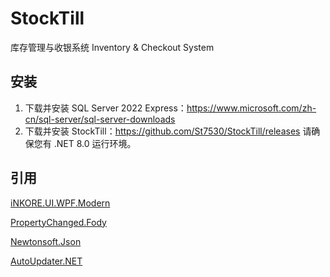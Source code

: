 # StockTill

库存管理与收银系统 Inventory & Checkout System

## 安装

1. 下载并安装 SQL Server 2022 Express：https://www.microsoft.com/zh-cn/sql-server/sql-server-downloads
2. 下载并安装 StockTill：https://github.com/St7530/StockTill/releases
   请确保您有 .NET 8.0 运行环境。

## 引用

[iNKORE.UI.WPF.Modern](https://github.com/iNKORE-NET/UI.WPF.Modern)

[PropertyChanged.Fody](https://github.com/Fody/PropertyChanged)

[Newtonsoft.Json](https://github.com/JamesNK/Newtonsoft.Json)

[AutoUpdater.NET](https://github.com/ravibpatel/AutoUpdater.NET)